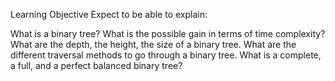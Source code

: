 Learning Objective
Expect to be able to explain:

What is a binary tree?
What is the possible gain in terms of time complexity?
What are the depth, the height, the size of a binary tree.
What are the different traversal methods to go through a binary tree.
What is a complete, a full, and a perfect balanced binary tree?
